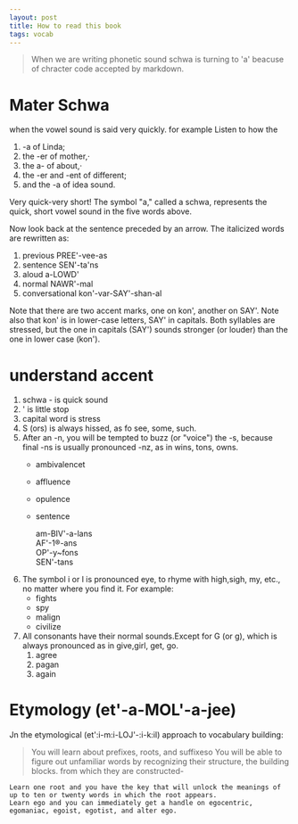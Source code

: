 ```yaml
---
layout: post
title: How to read this book
tags: vocab
---
```



> When we are writing phonetic sound schwa is turning to 'a' beacuse of chracter code accepted by markdown.

# Mater Schwa
when the vowel sound is said very quickly. for example Listen to how the 
1. -a of Linda;
2.  the -er of mother,·
3.  the a- of about,· 
4.  the -er and -ent of different; 
5.  and the -a of idea sound.

Very quick-very short! The symbol "a," called a schwa, represents the quick, short vowel sound in the five words above. 


Now look back at the sentence preceded by an arrow.
The italicized words are rewritten as:
1. previous PREE'-vee-as
2. sentence SEN'-ta'ns
3. aloud a-LOWD'
4. normal NAWR'-mal
5. conversational kon'-var-SAY'-shan-al 

Note that there are two accent marks, one on kon', another on
SAY'. Note also that kon' is in lower-case letters, SAY' in capitals.
Both syllables are stressed, but the one in capitals (SAY') sounds
stronger (or louder) than the one in lower case (kon'). 


# understand accent
1. schwa - is quick sound
2. ' is little stop
3. capital word is stress
4. S (ors) is always hissed, as fo see, some, such. 
5. After an -n, you will be tempted to buzz (or "voice") the -s, because final -ns is usually pronounced -nz, as in wins, tons, owns.
   - ambivalencet
   - affluence
   - opulence
   - sentence


     am-BIV'-a-lans  
     AF'-1®-ans  
     OP'-y~fons  
     SEN'-tans   
6. The symbol i or l is pronounced eye, to rhyme with high,sigh, my, etc., no matter where you find it. For example:
   - fights 
   - spy 
   - malign 
   - civilize 
7.  All consonants have their normal sounds.Except for G (or g), which is always pronounced as in give,girl, get, go.
    1. agree
    2. pagan
    3. again  

# Etymology (et'-a-MOL'-a-jee) 
Jn the etymological (et':i-m:i-LOJ'-:i-k:il) approach to vocabulary building:

> You will learn about prefixes, roots, and suffixeso You will be able to figure out unfamiliar words by recognizing
their structure, the building blocks. from which they are constructed-

```
Learn one root and you have the key that will unlock the meanings of up to ten or twenty words in which the root appears.
Learn ego and you can immediately get a handle on egocentric,
egomaniac, egoist, egotist, and alter ego. 
```
